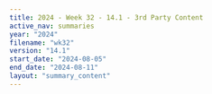 ```yaml
---
title: 2024 - Week 32 - 14.1 - 3rd Party Content
active_nav: summaries
year: "2024"
filename: "wk32"
version: "14.1"
start_date: "2024-08-05"
end_date: "2024-08-11"
layout: "summary_content"
---
```

